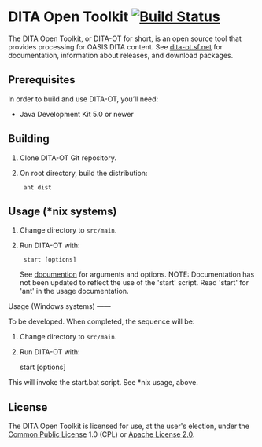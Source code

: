 DITA Open Toolkit [![Build Status](https://secure.travis-ci.org/dita-ot/dita-ot.png?branch=B_MT1-6)](http://travis-ci.org/dita-ot/dita-ot)
=================

The DITA Open Toolkit, or DITA-OT for short, is an open source tool that provides processing for OASIS DITA content. See [dita-ot.sf.net](http://dita-ot.sourceforge.net/) for documentation, information about releases, and download packages.

Prerequisites
-------------

In order to build and use DITA-OT, you’ll need:

* Java Development Kit 5.0 or newer

Building
--------

1. Clone DITA-OT Git repository.
2. On root directory, build the distribution:

        ant dist
     
Usage (*nix systems)
-----

1. Change directory to `src/main`.
2. Run DITA-OT with:

        start [options]
        
   See [documention](http://dita-ot.sourceforge.net/latest/) for arguments and options.
	NOTE: Documentation has not been updated to reflect the use of the 'start' script.
	Read 'start' for 'ant' in the usage documentation.

Usage (Windows systems)
——

To be developed. When completed, the sequence will be:

1. Change directory to `src/main`.
2. Run DITA-OT with:

	start [options]

This will invoke the start.bat script. See *nix usage, above.

License
-------

The DITA Open Toolkit is licensed for use, at the user's election, under the [Common Public License](http://www.opensource.org/licenses/cpl1.0.php) 1.0 (CPL) or [Apache License 2.0](http://www.apache.org/licenses/LICENSE-2.0).
